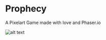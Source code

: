 # Prophecy

A Pixelart Game made with love and Phaser.io

![alt text](https://preview.ibb.co/g98fgT/preview.gif)
